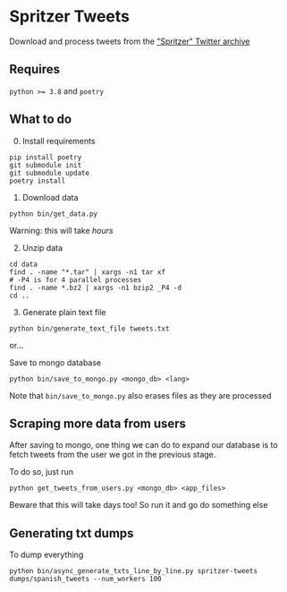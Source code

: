 # Spritzer Tweets

Download and process tweets from the ["Spritzer" Twitter archive](https://archive.org/details/archiveteam-twitter-stream-2019-05)

## Requires

`python >= 3.8` and `poetry`

## What to do

0. Install requirements

```
pip install poetry
git submodule init
git submodule update
poetry install
```

1. Download data

```
python bin/get_data.py
```

Warning: this will take *hours*


2. Unzip data

```
cd data
find . -name "*.tar" | xargs -n1 tar xf
# -P4 is for 4 parallel processes
find . -name *.bz2 | xargs -n1 bzip2 _P4 -d
cd ..
```

3. Generate plain text file

```
python bin/generate_text_file tweets.txt
```

or...

Save to mongo database

```
python bin/save_to_mongo.py <mongo_db> <lang>
```

Note that `bin/save_to_mongo.py` also erases files as they are processed


## Scraping more data from users

After saving to mongo, one thing we can do to expand our database is to fetch tweets from the user we got in the previous stage.

To do so, just run

```
python get_tweets_from_users.py <mongo_db> <app_files>
```

Beware that this will take days too! So run it and go do something else

## Generating txt dumps

To dump everything

```
python bin/async_generate_txts_line_by_line.py spritzer-tweets dumps/spanish_tweets --num_workers 100
```
